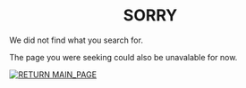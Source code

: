 <h1 align="center">SORRY</h1>

We did not find what you search for.

The page you were seeking could also be unavalable for now.

[![RETURN MAIN_PAGE](https://img.shields.io/badge/RETURN_MAIN_PAGE-ffffff?style=for-the-badge)](https://nalu-paradise.github.io/SCP-FC)
